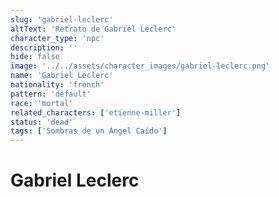 ```yaml
---
slug: 'gabriel-leclerc'
altText: 'Retrato de Gabriel Leclerc'
character_type: 'npc'
description: ''
hide: false
image: '../../assets/character_images/gabriel-leclerc.png'
name: 'Gabriel Leclerc'
nationality: 'french'
pattern: 'default'
race: 'mortal'
related_characters: ['etienne-miller']
status: 'dead'
tags: ['Sombras de un Ángel Caído']
---
```


# Gabriel Leclerc
